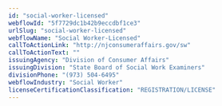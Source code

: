 ```yaml
---
id: "social-worker-licensed"
webflowId: "5f7729dc1b42b9eccdbf1ce3"
urlSlug: "social-worker-licensed"
webflowName: "Social Worker-Licensed"
callToActionLink: "http://njconsumeraffairs.gov/sw"
callToActionText: ""
issuingAgency: "Division of Consumer Affairs"
issuingDivision: "State Board of Social Work Examiners"
divisionPhone: "(973) 504-6495"
webflowIndustry: "Social Worker"
licenseCertificationClassification: "REGISTRATION/LICENSE"
---
```

